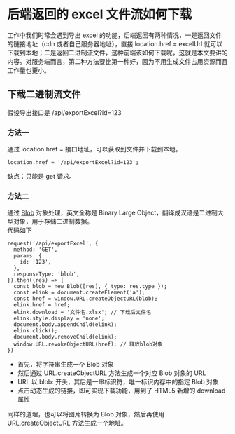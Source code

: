 # 后端返回的 excel 文件流如何下载
工作中我们时常会遇到导出 excel 的功能，后端返回有两种情况，一是返回文件的链接地址（cdn 或者自己服务器地址），直接 location.href = excelUrl 就可以下载到本地；二是返回二进制流文件，这种前端该如何下载呢，这就是本文要讲的内容。对服务端而言，第二种方法要比第一种好，因为不用生成文件占用资源而且工作量也更小。

## 下载二进制流文件
假设导出接口是 /api/exportExcel?id=123

### 方法一
通过 location.href = 接口地址，可以获取到文件并下载到本地。
```
location.href = '/api/exportExcel?id=123';
```
缺点：只能是 get 请求。

### 方法二
通过 [Blob](https://developer.mozilla.org/zh-CN/docs/Web/API/Blob) 对象处理，英文全称是 Binary Large Object，翻译成汉语是二进制大型对象，用于存储二进制数据。  
代码如下
```
request('/api/exportExcel', {
  method: 'GET',
  params: {
    id: '123',
  },
  responseType: 'blob',
}).then((res) => {
  const blob = new Blob([res], { type: res.type });
  const elink = document.createElement('a');
  const href = window.URL.createObjectURL(blob);
  elink.href = href;
  elink.download = '文件名.xlsx'; // 下载后文件名
  elink.style.display = 'none';
  document.body.appendChild(elink);
  elink.click();
  document.body.removeChild(elink);
  window.URL.revokeObjectURL(href); // 释放blob对象
})
```
- 首先，将字符串生成一个 Blob 对象
- 然后通过 URL.createObjectURL 方法生成一个对应 Blob 对象的 URL
- URL 以 blob: 开头，其后是一串标识符，唯一标识内存中的指定 Blob 对象
- 点击动态生成的链接，即可实现下载功能，用到了 HTML5 新增的 download 属性

同样的道理，也可以将图片转换为 Blob 对象，然后再使用 URL.createObjectURL 方法生成一个地址。
